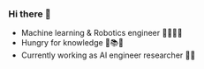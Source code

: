### Hi there 👋

<!--
**luigidamico100/luigidamico100** is a ✨ _special_ ✨ repository because its `README.md` (this file) appears on your GitHub profile.

Here are some ideas to get you started:
-->
- Machine learning & Robotics engineer          🧑🏻‍💻👾
- Hungry for knowledge                          🤤📚😋  
- Currently working as AI engineer researcher   🧐🔬

<!--
- 🔭 I’m currently working on ...
- 🌱 I’m currently learning ...
- 👯 I’m looking to collaborate on ...
- 🤔 I’m looking for help with ...
- 💬 Ask me about ...
- 📫 How to reach me: 
  - [LinkedIn](https://www.linkedin.com/in/luigi-d-amico-796531bb/)
- 😄 Pronouns: ...
- ⚡ Fun fact: ...

-->

